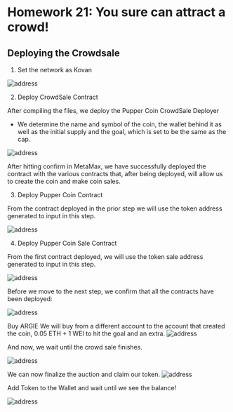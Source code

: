 # Homework 21: You sure can attract a crowd!
## Deploying the Crowdsale

1.	Set the network as Kovan

![address](Screenshots/01.Kovan.png)

2.	Deploy CrowdSale Contract

After compiling the files, we deploy the Pupper Coin CrowdSale Deployer
* We determine the name and symbol of the coin, the wallet behind it as well as the initial supply and the goal, which is set to be the same as the cap.

![address](Screenshots/02.DeployingCrowdSale.png)

After hitting confirm in MetaMax, we have successfully deployed the contract with the various contracts that, after being deployed, will allow us to create the coin and make coin sales.


3.	Deploy Pupper Coin Contract

From the contract deployed in the prior step we will use the token address generated to input in this step. 

![address](Screenshots/03.DeployingPupperCoin.png)


4.	Deploy Pupper Coin Sale Contract

From the first contract deployed, we will use the token sale address generated to input in this step. 

![address](Screenshots/04.DeployingPupperCoinSale.png)


Before we move to the next step, we confirm that all the contracts have been deployed: 

![address](Screenshots/05.AllContractsDeployed.png)


Buy ARGIE 
We will buy from a different account to the account that created the coin, 0.05 ETH + 1 WEI to hit the goal and an extra.
![address](Screenshots/06.PurchaseofCoins.png)

And now, we wait until the crowd sale finishes. 

![address](Screenshots/07.WaitTime.png)

We can now finalize the auction and claim our token. 
![address](Screenshots/08.Finalize.png)

Add Token to the Wallet and wait until we see the balance!

![address](Screenshots/09.AddToken.png)
